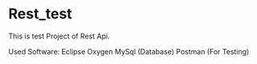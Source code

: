 # Rest_test
This is test Project of Rest Api.

Used Software:
Eclipse Oxygen
MySql (Database)
Postman (For Testing)



